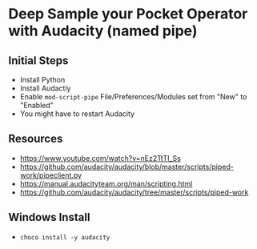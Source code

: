 # Deep Sample your Pocket Operator with Audacity (named pipe)

## Initial Steps

- Install Python
- Install Audactiy
- Enable `mod-script-pipe` File/Preferences/Modules set from "New" to "Enabled"
- You might have to restart Audacity
## Resources

- <https://www.youtube.com/watch?v=nEz2TtTI_Ss>
- <https://github.com/audacity/audacity/blob/master/scripts/piped-work/pipeclient.py>
- <https://manual.audacityteam.org/man/scripting.html>
- <https://github.com/audacity/audacity/tree/master/scripts/piped-work>

## Windows Install

- ```choco install -y audacity```